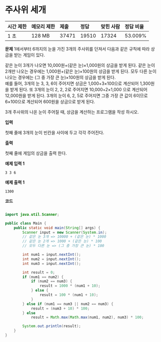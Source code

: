 # 주사위 세개

| 시간 제한 | 메모리 제한 | 제출  | 정답  | 맞힌 사람 | 정답 비율 |
| :-------- | :---------- | :---- | :---- | :-------- | :-------- |
| 1 초      | 128 MB      | 37471 | 19510 | 17324     | 53.009%   |

**문제**
1에서부터 6까지의 눈을 가진 3개의 주사위를 던져서 다음과 같은 규칙에 따라 상금을 받는 게임이 있다.

같은 눈이 3개가 나오면 10,000원+(같은 눈)×1,000원의 상금을 받게 된다.
같은 눈이 2개만 나오는 경우에는 1,000원+(같은 눈)×100원의 상금을 받게 된다.
모두 다른 눈이 나오는 경우에는 (그 중 가장 큰 눈)×100원의 상금을 받게 된다.  
예를 들어, 3개의 눈 3, 3, 6이 주어지면 상금은 1,000+3×100으로 계산되어 1,300원을 받게 된다. 또 3개의 눈이 2, 2, 2로 주어지면 10,000+2×1,000 으로 계산되어 12,000원을 받게 된다. 3개의 눈이 6, 2, 5로 주어지면 그중 가장 큰 값이 6이므로 6×100으로 계산되어 600원을 상금으로 받게 된다.

3개 주사위의 나온 눈이 주어질 때, 상금을 계산하는 프로그램을 작성 하시오.

**입력**

첫째 줄에 3개의 눈이 빈칸을 사이에 두고 각각 주어진다.

**출력**

첫째 줄에 게임의 상금을 출력 한다.

**예제 입력 1**

```
3 3 6
```

**예제 출력 1**

```
1300
```

**코드**

```java

import java.util.Scanner;

public class Main {
    public static void main(String[] args) {
        Scanner input = new Scanner(System.in);
        // 같은 눈 3개 => 10000 + (같은 눈) * 1000
        // 같은 눈 2개 => 1000 + (같은 눈) * 100
        // 모두 다른 눈 => (그 중 가장 큰 눈) * 100

        int num1 = input.nextInt();
        int num2 = input.nextInt();
        int num3 = input.nextInt();

        int result = 0;
        if (num1 == num2) {
            if (num2 == num3) {
                result = 1000 * (num1 + 10);
            } else {
                result = 100 * (num1 + 10);
            }
        } else if (num1 == num3 || num2 == num3) {
            result = (num3 + 10) * 100;
        } else
            result = Math.max(Math.max(num1, num2), num3) * 100;

        System.out.println(result);
    }
}
```
